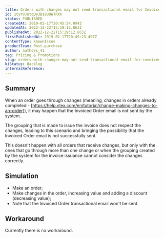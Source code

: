 ```yaml
---
title: Orders with changes may not send transactional email for Invoiced Order
id: 1tyY0JutqQyJB18U9WTRXX
status: PUBLISHED
createdAt: 2019-02-17T20:45:54.094Z
updatedAt: 2022-12-22T15:19:12.863Z
publishedAt: 2022-12-22T15:19:12.863Z
firstPublishedAt: 2019-02-17T20:49:23.497Z
contentType: knownIssue
productTeam: Post-purchase
author: authors_41
tag: Pricing & Promotions
slug: orders-with-changes-may-not-send-transactional-email-for-invoiced-order
kiStatus: Backlog
internalReference: 
---
```


## Summary

When an order goes through changes (meaning, changes in orders already completed - [https://help.vtex.com/en/tutorial/change-making-changes-to-an-order]), it may happen that the Invoiced Order email is not sent by the system.

The grouping that is made to issue the invoice does not respect the changes, leading to this scenario and bringing the possibility that the Invoiced Order email is not successfully sent.

This doesn't happen with all orders that receive changes, but only with the ones that go through more than one change or when the grouping created by the system for the invoice issuance cannot consider the changes correctly.

## Simulation

- Make an order;
- Make changes in the order, increasing value and adding a discount (decreasing value);
- Note that the Invoiced Order transactional email won't be sent.

## Workaround

Currently there is no workaround.

